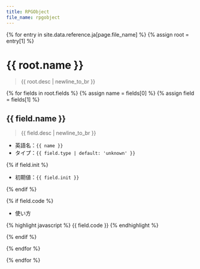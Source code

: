 ```yaml
---
title: RPGObject
file_name: rpgobject
---
```


{% for entry in site.data.reference.ja[page.file_name] %}
{% assign root = entry[1] %}

# {{ root.name }}

> {{ root.desc | newline_to_br }}

{% for fields in root.fields %}
{% assign name = fields[0] %}
{% assign field = fields[1] %}

## {{ field.name }}

> {{ field.desc | newline_to_br }}

- 英語名：`{{ name }}`
- タイプ：`{{ field.type | default: 'unknown' }}`

{% if field.init %}

- 初期値：`{{ field.init }}`

{% endif %}

{% if field.code %}

- 使い方

{% highlight javascript %}
{{ field.code }}
{% endhighlight %}

{% endif %}

{% endfor %}

{% endfor %}
